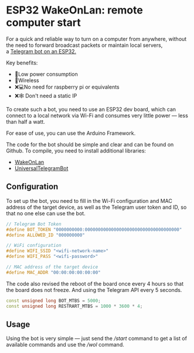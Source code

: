 # ESP32 WakeOnLan: remote computer start
For a quick and reliable way to turn on a computer from anywhere, without the need to forward broadcast packets or maintain local servers, a [Telegram bot on an ESP32.](https://github.com/coppermilk/esp32_wol_telegrambot)

Key benefits:
- 🍃Low power consumption
- 📶Wireless
- ❌💻No need for raspberry pi or equivalents
- ❌🕸️ Don't need a static IP

To create such a bot, you need to use an ESP32 dev board, which can connect to a local network via Wi-Fi and consumes very little power — less than half a watt.

For ease of use, you can use the Arduino Framework.

The code for the bot should be simple and clear and can be found on Github. To compile, you need to install additional libraries:

-   [WakeOnLan](https://www.arduino.cc/reference/en/libraries/wakeonlan/)
-   [UniversalTelegramBot](https://www.arduino.cc/reference/en/libraries/universaltelegrambot/)

## Configuration

To set up the bot, you need to fill in the Wi-Fi configuration and MAC address of the target device, as well as the Telegram user token and ID, so that no one else can use the bot.

```cpp
// Telegram Bot Token
#define BOT_TOKEN "0000000000:000000000000000000000000000000000000"
#define ALLOWED_ID "000000000"

// WiFi configuration
#define WIFI_SSID "<wifi-network-name>"
#define WIFI_PASS "<wifi-password>"

// MAC address of the target device
#define MAC_ADDR "00:00:00:00:00:00" 
```

The code also revised the reboot of the board once every 4 hours so that the board does not freeze. And using the Telegram API every 5 seconds.
```cpp
const unsigned long BOT_MTBS = 5000;  
const unsigned long RESTRART_MTBS = 1000 * 3600 * 4; 
```

## Usage
Using the bot is very simple — just send the _/start_ command to get a list of available commands and use the _/wol_ command.
